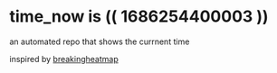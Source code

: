 # time_now is (( 1686254400003 ))

an automated repo that shows the currnent time

inspired by [breakingheatmap](https://github.com/breakingheatmap/breakingheatmap)